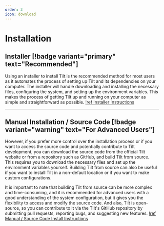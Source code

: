 ```yaml
---
order: 3
icon: download
---
```


# Installation

## Installer [!badge variant="primary" text="Recommended"]

Using an installer to install Tilt is the recommended method for most users as it automates the process of setting up Tilt and its dependencies on your computer. The installer will handle downloading and installing the necessary files, configuring the system, and setting up the environment variables. This makes the process of getting Tilt up and running on your computer as simple and straightforward as possible.
[!ref Installer Instructions](installer)

---

## Manual Installation / Source Code [!badge variant="warning" text="For Advanced Users"]

However, if you prefer more control over the installation process or if you want to access the source code and potentially contribute to Tilt development, you can download the source code from the official Tilt website or from a repository such as GitHub, and build Tilt from source. This requires you to download the necessary files and set up the environment variables yourself. Building Tilt from source can also be useful if you want to install Tilt in a non-default location or if you want to make custom configurations.

It is important to note that building Tilt from source can be more complex and time-consuming, and it is recommended for advanced users with a good understanding of the system configuration, but it gives you the flexibility to access and modify the source code. And also, Tilt is open-source, so you can contribute to it via the Tilt's GitHub repository by submitting pull requests, reporting bugs, and suggesting new features.
[!ref Manual / Source Code Install Instructions](manual)
